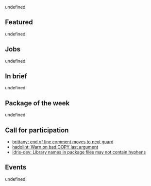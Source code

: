 <!-- 2018-01-18 -->

undefined

## Featured

undefined

## Jobs

undefined

## In brief

undefined

## Package of the week

undefined

## Call for participation

-   [brittany: end of line comment moves to next guard](https://github.com/lspitzner/brittany/issues/112)
-   [hadolint: Warn on bad COPY last argument](https://github.com/hadolint/hadolint/issues/154)
-   [Idris-dev: Library names in package files may not contain hyphens](https://github.com/idris-lang/Idris-dev/issues/4292)

## Events

undefined
